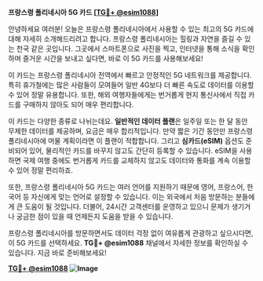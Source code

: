 **프랑스령 폴리네시아 5G 카드 [[TG💪+ @esim1088](https://t.me/s/esim1088)]**

안녕하세요 여러분! 오늘은 프랑스령 폴리네시아에서 사용할 수 있는 최고의 5G 카드에 대해 자세히 소개해드리려고 합니다. 프랑스령 폴리네시아는 힐링과 자연을 즐길 수 있는 천국 같은 곳입니다. 그곳에서 스마트폰으로 사진을 찍고, 인터넷을 통해 소식을 확인하며 즐거운 시간을 보내고 싶다면, 바로 이 5G 카드를 사용해보세요!

이 카드는 프랑스령 폴리네시아 전역에서 빠르고 안정적인 5G 네트워크를 제공합니다. 특히 휴가철에는 많은 사람들이 모여들어 일반 4G보다 더 빠른 속도로 데이터를 이용할 수 있어 정말 유용합니다. 또한, 해외 여행자들에게는 번거롭게 현지 통신사에서 직접 카드를 구매하지 않아도 되어 매우 편리합니다.

이 카드는 다양한 종류로 나뉘는데요. **일반적인 데이터 플랜**은 일주일 또는 한 달 동안 무제한 데이터를 제공하며, 요금은 매우 합리적입니다. 만약 짧은 기간 동안만 프랑스령 폴리네시아에 머물 계획이라면 이 플랜이 적합합니다. 그리고 **심카드(eSIM)** 옵션도 준비되어 있어, 물리적인 카드를 바꾸지 않고도 간단히 등록할 수 있습니다. eSIM을 사용하면 국제 여행 중에도 번거롭게 카드를 교체하지 않고도 데이터와 통화를 계속 이용할 수 있어 정말 편리하죠.

또한, 프랑스령 폴리네시아 5G 카드는 여러 언어를 지원하기 때문에 영어, 프랑스어, 한국어 등 자신에게 맞는 언어로 설정할 수 있습니다. 이는 외국에서 처음 방문하는 분들에게 큰 도움이 될 것입니다. 더불어, 24시간 고객센터를 운영하고 있으니 문제가 생기거나 궁금한 점이 있을 때 언제든지 도움을 받을 수 있습니다.

프랑스령 폴리네시아를 방문하면서도 데이터 걱정 없이 여유롭게 관광하고 싶으시다면, 이 5G 카드를 선택하세요. **TG💪+ @esim1088** 채널에서 자세한 정보를 확인하실 수 있습니다. 지금 바로 준비해보세요! 

**[TG💪+ @esim1088](https://t.me/s/esim1088) ![Image](https://i.postimg.cc/Y0z9fWf4/image.png)**